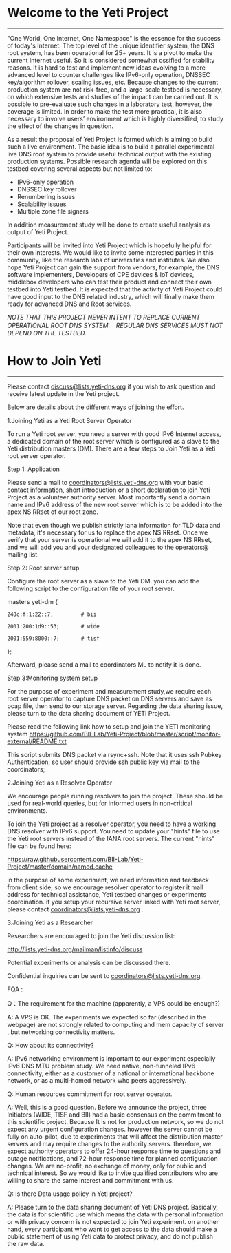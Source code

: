 # Welcome to the Yeti Project
------

"One World, One Internet, One Namespace" is the essence for the success of today's Internet. The top level of the unique identifier system, the DNS root system, has been operational for 25+ years. It is a pivot to make the current Internet useful. So it is considered somewhat ossified for stability reasons. It is hard to test and implement new ideas evolving to a more advanced level to counter challenges like IPv6-only operation, DNSSEC key/algorithm rollover, scaling issues, etc. Because changes to the current production system are not risk-free, and a large-scale testbed is necessary, on which extensive tests and studies of the impact can be carried out. It is possible to pre-evaluate such changes in a laboratory test, however, the coverage is limited. In order to make the test more practical, it is also necessary to involve users’ environment which is highly diversified, to study the effect of the changes in question. 
 
As a result the proposal of Yeti Project is formed which is aiming to build such a live environment. The basic idea is to build a parallel experimental live DNS root system to provide useful technical output with the existing production systems. Possible research agenda will be explored on this testbed covering several aspects but not limited to:

* IPv6-only operation
* DNSSEC key rollover
* Renumbering issues
* Scalability issues
* Multiple zone file signers

In addition measurement study will be done to create useful analysis as output of Yeti Project.

Participants will be invited into Yeti Project which is hopefully helpful for their own interests. We would like to invite some interested parties in this community, like the research labs of universities and institutes. We also hope Yeti Project can gain the support from vendors, for example, the DNS software implementers, Developers of CPE devices & IoT devices, middlebox developers who can test their product and connect their own testbed into Yeti testbed. It is expected that the activity of Yeti Project could have good input to the DNS related industry, which will finally make them ready for advanced DNS and Root services.  

*NOTE THAT THIS PROJECT NEVER INTENT TO REPLACE CURRENT OPERATIONAL ROOT DNS SYSTEM.　REGULAR DNS SERVICES MUST NOT DEPEND ON THE TESTBED.*

# How to Join Yeti
------

Please contact <discuss@lists.yeti-dns.org> if you wish to ask question and receive latest update in the Yeti project.

Below are details about the different ways of joining the effort.

1.Joining Yeti as a Yeti Root Server Operator

To run a Yeti root server, you need a server with good IPv6 Internet access, a dedicated domain of the root server which is configured as a slave to the Yeti distribution masters (DM). There are a few steps to Join Yeti as a Yeti root server operator.

Step 1: Application 

Please send a mail to coordinators@lists.yeti-dns.org with your basic contact information, short introduction or a short declaration to join Yeti Project as a volunteer authority server. Most importantly send a domain name and IPv6 address of the new root server which is to be added into the apex NS  RRset of our root zone. 

Note that even though we publish strictly iana information for TLD data and metadata, it's necessary for us to replace the apex NS RRset.  Once we verify that your server is operational we will add it to the apex NS RRset, and we will add you and your designated colleagues to the operators@ mailing list.

Step 2: Root server setup

Configure the root server as a slave to the Yeti DM. you can add the following script to the configuration file of your root server. 

masters yeti-dm 
{

	240c:f:1:22::7;         # bii
	
	2001:200:1d9::53;    	# wide
	
	2001:559:8000::7;    	# tisf
	
};

Afterward, please send a mail to coordinators ML to notify it is done.

Step 3:Monitoring system setup

For the purpose of experiment and measurement study,we require each root server operator to capture DNS packet on DNS servers and save as pcap file, then send to our storage server. Regarding the data sharing issue, please turn to the data sharing document of YETI Project.

Please read the following link how to setup and join the YETI monitoring system
https://github.com/BII-Lab/Yeti-Project/blob/master/script/monitor-external/README.txt 

This script submits DNS packet via rsync+ssh. Note that it uses ssh Pubkey Authentication, so user should provide ssh public key via mail to the coordinators; 

2.Joining Yeti as a Resolver Operator

We encourage people running resolvers to join the project. These should be used for real-world queries, but for informed users in non-critical environments.

To join the Yeti project as a resolver operator, you need to have a working DNS resolver with IPv6 support. You need to update your "hints" file to use the Yeti root servers instead of the IANA root servers. The current "hints" file can be found here: 

https://raw.githubusercontent.com/BII-Lab/Yeti-Project/master/domain/named.cache  

in the purpose of some experiment, we need information and feedback from client side, so we encourage resolver operator to register it mail address for technical assistance, Yeti  testbed changes or experiments coordination. if you setup your recursive server linked with Yeti root server, please contact coordinators@lists.yeti-dns.org .

3.Joining Yeti as a Researcher

Researchers are encouraged to join the Yeti discussion list:

http://lists.yeti-dns.org/mailman/listinfo/discuss 

Potential experiments or analysis can be discussed there.

Confidential inquiries can be sent to <coordinators@lists.yeti-dns.org>.

FQA :

Q：The requirement for  the machine (apparently, a VPS could be enough?)

A: A VPS is OK. The experiments we expected so far (described in the webpage) are not strongly related to computing and mem capacity of server , but networking connectivity matters.
 
Q: How about its connectivity?

A: IPv6 networking environment is important to our experiment especially IPv6 DNS MTU problem study. We need native, non-tunneled IPv6 connectivity, either as a customer of a national or international backbone network, or as a multi-homed network who peers aggressively.
 
Q: Human resources commitment for root server operator. 

A: Well, this is a good question. Before we announce the project, three Initiators (WIDE, TISF and BII) had a basic consensus on the commitment to this scientific project. Because It is not for production network, so we do not expect any urgent configuration changes. however the server cannot be fully on auto-pilot, due to experiments that will affect the distribution master servers and may require changes to the authority servers. therefore, we expect authority operators to offer 24-hour response time to questions and outage notifications, and 72-hour response time for planned configuration changes. We are no-profit, no exchange of money, only for public and technical interest. So we would like to invite qualified contributors who are willing to share the same interest and commitment with us.

Q: Is there Data usage policy in Yeti project?

A: Please turn to the data sharing document of Yeti DNS project. Basically, the data is for scientific use which means the data with personal information or with privacy concern is not expected to join Yeti experiment. on another hand, every participant who want to get access to the data should make a public statement of using Yeti data to protect privacy, and do not publish the raw data.
